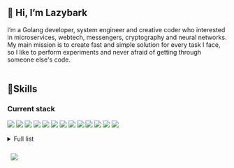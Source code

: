 ## 👋 Hi, I’m Lazybark<br>
I’m a Golang developer, system engineer and creative coder who interested in microservices, webtech, messengers, cryptography and neural networks.<br>
My main mission is to create fast and simple solution for every task I face, so I like to perform experiments and never afraid of getting through someone else's code.
<br><br>

## 📝Skills<br>

### Current stack
![](https://img.shields.io/badge/Golang-00ADD8?style=for-the-badge&logo=Go&logoColor=white)
![](https://img.shields.io/badge/React-61DAFB?style=for-the-badge&logo=React&logoColor=white)
![](https://img.shields.io/badge/PostgreSQL-4169E1?style=for-the-badge&logo=PostgreSQL&logoColor=white)
![](https://img.shields.io/badge/Redis-DC382D?style=for-the-badge&logo=Redis&logoColor=white)
![](https://img.shields.io/badge/SQLite-003B57?style=for-the-badge&logo=SQLite&logoColor=white)
![](https://img.shields.io/badge/Docker-2496ED?style=for-the-badge&logo=Docker&logoColor=white)
![](https://img.shields.io/badge/GitHub%20Actions-2088FF?style=for-the-badge&logo=GitHub%20Actions&logoColor=white)
![](https://img.shields.io/badge/Postman-FF6C37?style=for-the-badge&logo=Postman&logoColor=white)
![](https://img.shields.io/badge/Wireshark-1679A7?style=for-the-badge&logo=Wireshark&logoColor=white)
![](https://img.shields.io/badge/Sentry-362D59?style=for-the-badge&logo=Sentry&logoColor=white)
![](https://img.shields.io/badge/Linux-FCC624?style=for-the-badge&logo=Linux&logoColor=white)
![](https://img.shields.io/badge/Microsoft%20Azure-0078D4?style=for-the-badge&logo=Microsoft%20Azure&logoColor=white)
![](https://img.shields.io/badge/NGINX-009639?style=for-the-badge&logo=NGINX&logoColor=white)

<details>
  <summary>Full list</summary>
  
### Backend
![](https://img.shields.io/badge/Golang-00ADD8?style=for-the-badge&logo=Go&logoColor=white)
![](https://img.shields.io/badge/php-777BB4?style=for-the-badge&logo=PHP&logoColor=white)
![](https://img.shields.io/badge/Python-3776AB?style=for-the-badge&logo=Python&logoColor=white)
![](https://img.shields.io/badge/C%20Sharp-239120?style=for-the-badge&logo=C#&logoColor=white)
<br>
![](https://img.shields.io/badge/Symfony-000000?style=for-the-badge&logo=Symfony&logoColor=white)
![](https://img.shields.io/badge/Laravel-FF2D20?style=for-the-badge&logo=Laravel&logoColor=white)
![](https://img.shields.io/badge/Django-092E20?style=for-the-badge&logo=Django&logoColor=white)
### Frontend
![](https://img.shields.io/badge/React-61DAFB?style=for-the-badge&logo=React&logoColor=white)
![](https://img.shields.io/badge/Angular-DD0031?style=for-the-badge&logo=Angular&logoColor=white)
![](https://img.shields.io/badge/JavaScript-F7DF1E?style=for-the-badge&logo=JavaScript&logoColor=white)
![](https://img.shields.io/badge/CSS-1572B6?style=for-the-badge&logo=CSS3&logoColor=white)
### DB
![](https://img.shields.io/badge/MySQL-4479A1?style=for-the-badge&logo=MySQL&logoColor=white)
![](https://img.shields.io/badge/PostgreSQL-4169E1?style=for-the-badge&logo=PostgreSQL&logoColor=white)
![](https://img.shields.io/badge/Redis-DC382D?style=for-the-badge&logo=Redis&logoColor=white)
![](https://img.shields.io/badge/SQLite-003B57?style=for-the-badge&logo=SQLite&logoColor=white)
![](https://img.shields.io/badge/GraphQL-E10098?style=for-the-badge&logo=GraphQL&logoColor=white)
  ### Tools
![](https://img.shields.io/badge/Docker-2496ED?style=for-the-badge&logo=Docker&logoColor=white)
![](https://img.shields.io/badge/GitHub%20Actions-2088FF?style=for-the-badge&logo=GitHub%20Actions&logoColor=white)
![](https://img.shields.io/badge/Postman-FF6C37?style=for-the-badge&logo=Postman&logoColor=white)
![](https://img.shields.io/badge/Wireshark-1679A7?style=for-the-badge&logo=Wireshark&logoColor=white)
![](https://img.shields.io/badge/Adobe%20Photoshop-31A8FF?style=for-the-badge&logo=Adobe%20Photoshop&logoColor=white)
![](https://img.shields.io/badge/Confluence-172B4D?style=for-the-badge&logo=Confluence&logoColor=white)
![](https://img.shields.io/badge/Jira-0052CC?style=for-the-badge&logo=Jira&logoColor=white)
![](https://img.shields.io/badge/npm-CB3837?style=for-the-badge&logo=npm&logoColor=white)
![](https://img.shields.io/badge/Composer-885630?style=for-the-badge&logo=Composer&logoColor=white)
![](https://img.shields.io/badge/Slack%20Bots-4A154B?style=for-the-badge&logo=Slack&logoColor=white)
<br>
![](https://img.shields.io/badge/Tableau-E97627?style=for-the-badge&logo=Tableau&logoColor=white)
![](https://img.shields.io/badge/Redash-FF2D20?style=for-the-badge)
![](https://img.shields.io/badge/Grafana-F46800?style=for-the-badge&logo=Grafana&logoColor=white)
![](https://img.shields.io/badge/Kibana-005571?style=for-the-badge&logo=Kibana&logoColor=white)
![](https://img.shields.io/badge/Sentry-362D59?style=for-the-badge&logo=Sentry&logoColor=white)
![](https://img.shields.io/badge/Power%20BI-F2C811?style=for-the-badge&logo=Power%20BI&logoColor=white)
### Server-side
![](https://img.shields.io/badge/Cisco-1BA0D7?style=for-the-badge&logo=Cisco&logoColor=white)
![](https://img.shields.io/badge/Linux-FCC624?style=for-the-badge&logo=Linux&logoColor=white)
![](https://img.shields.io/badge/Windows-4D4D4D?style=for-the-badge&logo=Windows&logoColor=white)
![](https://img.shields.io/badge/Amazon%20AWS-232F3E?style=for-the-badge&logo=Amazon%20AWS&logoColor=white)
![](https://img.shields.io/badge/Microsoft%20Azure-0078D4?style=for-the-badge&logo=Microsoft%20Azure&logoColor=white)
![](https://img.shields.io/badge/Yandex%20Cloud-white?style=for-the-badge)
![](https://img.shields.io/badge/DigitalOcean-0080FF?style=for-the-badge&logo=DigitalOcean&logoColor=white)
![](https://img.shields.io/badge/Kubernetes-326CE5?style=for-the-badge&logo=Kubernetes&logoColor=white)
<br>
![](https://img.shields.io/badge/Apache-D22128?style=for-the-badge&logo=Apache&logoColor=white)
![](https://img.shields.io/badge/NGINX-009639?style=for-the-badge&logo=NGINX&logoColor=white)
![](https://img.shields.io/badge/pfSense-212121?style=for-the-badge&logo=pfSense&logoColor=white)
![](https://img.shields.io/badge/RabbitMQ-FF6600?style=for-the-badge&logo=RabbitMQ&logoColor=white)
  
</details>


<br>
<a href="https://github.com/lazybark">
  <img align="center" style="margin:0.5rem" src="https://github-readme-stats.vercel.app/api/top-langs/?username=lazybark&hide=html,css&title_color=ffffff&text_color=c9cacc&icon_color=4AB197&bg_color=1A2B34" />
</a>
<!---



lazybark/lazybark is a ✨ special ✨ repository because its `README.md` (this file) appears on your GitHub profile.
You can click the Preview link to take a look at your changes.
--->
